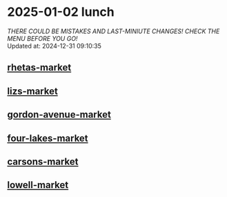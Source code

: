 # 2025-01-02 lunch  
*THERE COULD BE MISTAKES AND LAST-MINIUTE CHANGES! CHECK THE MENU BEFORE YOU GO!*  
Updated at: 2024-12-31 09:10:35  
## [rhetas-market](https://wisc-housingdining.nutrislice.com/menu/rhetas-market/lunch/2025-01-02)  
## [lizs-market](https://wisc-housingdining.nutrislice.com/menu/lizs-market/lunch/2025-01-02)  
## [gordon-avenue-market](https://wisc-housingdining.nutrislice.com/menu/gordon-avenue-market/lunch/2025-01-02)  
## [four-lakes-market](https://wisc-housingdining.nutrislice.com/menu/four-lakes-market/lunch/2025-01-02)  
## [carsons-market](https://wisc-housingdining.nutrislice.com/menu/carsons-market/lunch/2025-01-02)  
## [lowell-market](https://wisc-housingdining.nutrislice.com/menu/lowell-market/lunch/2025-01-02)  
  
